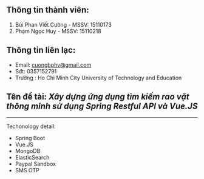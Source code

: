 ## Thông tin thành viên:
1. Bùi Phan Viết Cường - MSSV: 15110173
2. Phạm Ngọc Huy - MSSV: 15110218

## Thông tin liên lạc:
- Email: cuongbphv@gmail.com
- Sđt: 0357152791
- Trường : Ho Chi Minh City University of Technology and Education

## Tên đề tài: *Xây dựng ứng dụng tìm kiếm rao vặt thông minh sử dụng Spring Restful API và Vue.JS*
---
Techonology detail:
- Spring Boot
- Vue.JS
- MongoDB
- ElasticSearch
- Paypal Sandbox
- SMS OTP